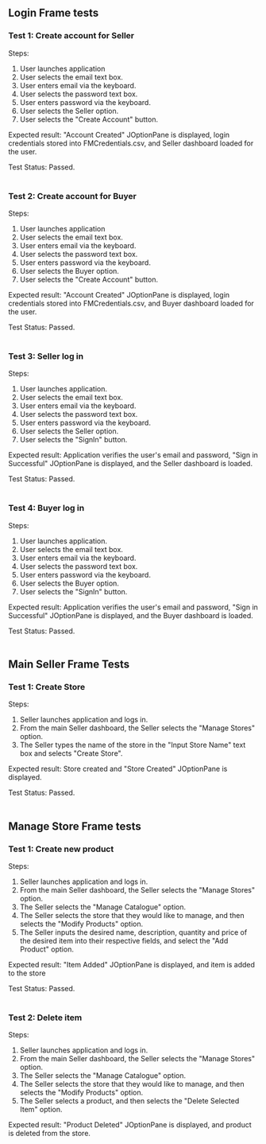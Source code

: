 <h2> Login Frame tests </h2>

<h3>Test 1: Create account for Seller</h3>
Steps:

1. User launches application
2. User selects the email text box.
3. User enters email via the keyboard.
4. User selects the password text box.
5. User enters password via the keyboard.
6. User selects the Seller option.
7. User selects the "Create Account" button.

Expected result: "Account Created"
JOptionPane is displayed, login credentials
stored into FMCredentials.csv, and Seller
dashboard loaded for the user.

Test Status: Passed.
<br><br>

<h3>Test 2: Create account for Buyer</h3>
Steps:

1. User launches application
2. User selects the email text box.
3. User enters email via the keyboard.
4. User selects the password text box.
5. User enters password via the keyboard.
6. User selects the Buyer option.
7. User selects the "Create Account" button.

Expected result: "Account Created"
JOptionPane is displayed, login credentials
stored into FMCredentials.csv, and Buyer
dashboard loaded for the user.

Test Status: Passed.
<br><br>

<h3>Test 3: Seller log in</h3>
Steps:

1. User launches application.
2. User selects the email text box.
3. User enters email via the keyboard.
4. User selects the password text box.
5. User enters password via the keyboard.
6. User selects the Seller option.
7. User selects the "SignIn" button.

Expected result: Application verifies the
user's email and password, "Sign in
Successful" JOptionPane is displayed, and
the Seller dashboard is loaded.

Test Status: Passed.
<br><br>

<h3>Test 4: Buyer log in</h3>
Steps:

1. User launches application.
2. User selects the email text box.
3. User enters email via the keyboard.
4. User selects the password text box.
5. User enters password via the keyboard.
6. User selects the Buyer option.
7. User selects the "SignIn" button.

Expected result: Application verifies the
user's email and password, "Sign in
Successful" JOptionPane is displayed, and
the Buyer dashboard is loaded.

Test Status: Passed.
<br><br>


<h2>Main Seller Frame Tests</h2>

<h3>Test 1: Create Store</h3>
Steps:

1. Seller launches application and logs in.
2. From the main Seller dashboard, the
   Seller selects the "Manage Stores" option.
3. The Seller types the name of the store
   in the "Input Store Name" text box and
   selects "Create Store".

Expected result: Store created and
"Store Created" JOptionPane is displayed.

Test Status: Passed.
<br><br>

<h2>Manage Store Frame tests</h2>

<h3>Test 1: Create new product</h3>
Steps:

1. Seller launches application and logs in.
2. From the main Seller dashboard, the
   Seller selects the "Manage Stores" option.
3. The Seller selects the "Manage
   Catalogue" option.
4. The Seller selects the store that they
   would like to manage, and then selects the
   "Modify Products" option.
5. The Seller inputs the desired name,
   description, quantity and price of
   the desired item into their respective
   fields, and select the "Add Product"
   option.

Expected result: "Item Added" JOptionPane
is displayed, and item is added to the store

Test Status: Passed.
<br><br>

<h3>Test 2: Delete item</h3>
Steps:

1. Seller launches application and logs in.
2. From the main Seller dashboard, the
   Seller selects the "Manage Stores" option.
3. The Seller selects the "Manage
   Catalogue" option.
4. The Seller selects the store that they
   would like to manage, and then selects the
   "Modify Products" option.
5. The Seller selects a product, and then 
selects the "Delete Selected Item" option.

Expected result: "Product Deleted" JOptionPane
is displayed, and product is deleted from the
store.


